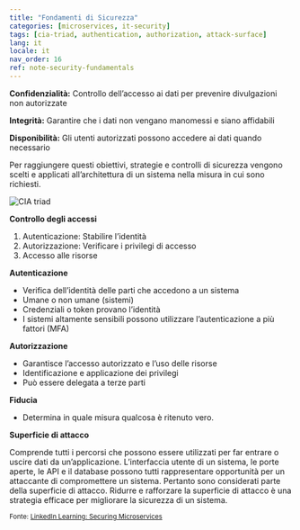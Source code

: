```yaml
---
title: "Fondamenti di Sicurezza"
categories: [microservices, it-security]
tags: [cia-triad, authentication, authorization, attack-surface]
lang: it
locale: it
nav_order: 16
ref: note-security-fundamentals
---
```

**Confidenzialità:** Controllo dell’accesso ai dati per prevenire divulgazioni non autorizzate  

**Integrità:** Garantire che i dati non vengano manomessi e siano affidabili  

**Disponibilità:** Gli utenti autorizzati possono accedere ai dati quando necessario  

Per raggiungere questi obiettivi, strategie e controlli di sicurezza vengono scelti e applicati all’architettura di un sistema nella misura in cui sono richiesti.

![CIA triad](../../assets/images/notes/security-fundamentals.png)

**Controllo degli accessi**

1. Autenticazione: Stabilire l’identità  
2. Autorizzazione: Verificare i privilegi di accesso  
3. Accesso alle risorse  

**Autenticazione**

- Verifica dell’identità delle parti che accedono a un sistema  
- Umane o non umane (sistemi)  
- Credenziali o token provano l’identità  
- I sistemi altamente sensibili possono utilizzare l’autenticazione a più fattori (MFA)  

**Autorizzazione**

- Garantisce l’accesso autorizzato e l’uso delle risorse  
- Identificazione e applicazione dei privilegi  
- Può essere delegata a terze parti  

**Fiducia**

- Determina in quale misura qualcosa è ritenuto vero.  

**Superficie di attacco**

Comprende tutti i percorsi che possono essere utilizzati per far entrare o uscire dati da un’applicazione. L’interfaccia utente di un sistema, le porte aperte, le API e il database possono tutti rappresentare opportunità per un attaccante di compromettere un sistema. Pertanto sono considerati parte della superficie di attacco. Ridurre e rafforzare la superficie di attacco è una strategia efficace per migliorare la sicurezza di un sistema.

<small> Fonte: [LinkedIn Learning: Securing Microservices](https://www.linkedin.com/learning/microservices-security/securing-microservices?contextUrn=urn%3Ali%3AlyndaLearningPath%3A645bcd56498e6459e79b3c71&resume=false&u=57075649)</small>